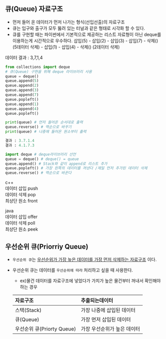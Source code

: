 ## 큐(Queue) 자료구조
* 먼저 들어 온 데이터가 먼저 나가는 형식(선입선출)의 자료구조
* 큐는 입구와 출구가 모두 뚫려 있는 터널과 같은 형태로 시각화 할 수 있다.
* 큐를 구현할 때는 파이썬에서 기본적으로 제공하는 리스트 자료형이 아닌 deque를 이용하는게 시간적으로 우수하다.
삽입(5) - 삽입(2) - 삽입(3) - 삽입(7) - 삭제() (5데이터 삭제) - 삽입(1) - 삽입(4) - 삭제() (2데이터 삭제)

데이터 결과 : 3,7,1,4

```python
from collections import deque
# 큐(Queue) 구현을 위해 deque 라이브러리 사용
queue = deque()
queue.append(5)
queue.append(2)
queue.append(3)
queue.append(7)
queue.popleft()
queue.append(1)
queue.append(4)
queue.popleft()

print(queue) # 먼저 들어온 순서대로 출력
queue.reverse() # 역순으로 바꾸기
print(queue) # 나중에 들어온 원소부터 출력

결과 : 3.7.1.4
결과 : 4.1.7.3
```
```python
import deque # deque라이브러리 선언
queue = deque() # deque() = queue
queue.append() # Stack와 같이 append로 리스트 추가
queue.popleft() # 가장 왼쪽의 데이터를 꺼낸다 /제일 먼저 추가된 데이터 삭제
queue.reverse() # 역순으로 바꾼다
```
c++   
데이터 삽입 push  
데이터 삭제 pop  
최상단 원소 front

java   
데이터 삽입 offer  
데이터 삭제 poll  
최상단 원소 peek  

## 우선순위 큐(Priorriy Queue)
* `우선순위 큐`는 <U>우선순위가 가장 높은 데이터를 가장 먼저 삭제하는 자료구조</U> 이다.
* 우선순위 큐는 데이터를 `우선순위에 따라` 처리하고 싶을 때 사용한다.  
  * ex)물건 데이터를 자료구조에 넣었다가 가치가 높은 물건부터 꺼내서 확인해야 하는 경우  

  |자료구조|추출되는데이터
  |:---|:---|
  |스택(Stack)|가장 나중에 삽입된 데이터|
  |큐(Queue)|가장 먼저 삽입된 데이터|
  |우선순위 큐(Priorty Queue)|가장 우선순위가 높은 데이터|
